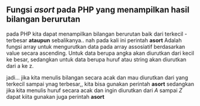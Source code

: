 ## Fungsi _asort_ pada PHP yang menampilkan hasil bilangan berurutan


pada PHP kita dapat menampilkan bilangan berurutan baik dari terkecil - terbesar **ataupun** sebalikanya..
nah pada kali ini perintah **asort** Adalah fungsi array untuk mengurutkan data pada array assosiatif berdasarkan value secara ascending. Untuk data berupa angka akan diurutkan dari kecil ke besar, sedangkan untuk data berupa huruf atau string akan diurutkan dari a ke z.

jadi... jika kita menulis bilangan secara acak dan mau diurutkan dari yang terkecil sampai ynag terbesar,, kita bisa gunakan perintah **asort**
sedangkan jika kita menulis huruf secara acak dan ingin diurutkan dari _A_ sampai _Z_ dapat kiita gunakan juga perintah **asort** 
